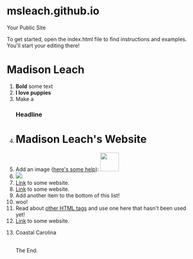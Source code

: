 msleach.github.io
=====================

Your Public Site

To get started, open the index.html file to find instructions and examples. You'll start your editing there!

# Madison Leach


<ol>
  <li><b>Bold</b> some text</li>
  <li><b>I love puppies</b></li>
  <li>Make a <h3>Headline</h3></li>
  <li><h1>Madison Leach's Website</h1></li>
  <li>Add an image (<a href="http://forum.koramgame.com/thread-60307-1-1.html">here's some help</a>): <img src="http://upload.wikimedia.org/wikipedia/commons/thumb/8/85/Smiley.svg/800px-Smiley.svg.png" height="50" width="50"></li>
  <li> <img src="http://static4.businessinsider.com/image/51e13aeaeab8ea2e4800001a/a-connecticut-town-is-trying-to-ban-the-sale-of-puppies.jpg">:</li> 
  <li><a href="http://www.coceleratoru.com">Link</a> to some website.</li>
  <li><a href="www.facebook.com">Link</a> to some website.</a></li>
  <li>Add another item to the bottom of this list!</li>
  <li>woo!</li>  
  <li>Read about <a href="http://www.quackit.com/html/tags/">other HTML tags</a> and use one here that hasn't been used yet!</li>
<li><a href="www.google.com">Link</a> to some website.</li>
<li><p>Coastal Carolina</p></li>
  
  



<br>The End.
  </body>
</html>

</ol>

